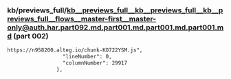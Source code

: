 ### kb/previews_full/kb__previews_full__kb__previews_full__kb__previews_full__flows__master-first__master-only@auth.har.part092.md.part001.md.part001.md.part001.md (part 002)

```md
https://n958200.alteg.io/chunk-KO722YSM.js",
                  "lineNumber": 0,
                  "columnNumber": 29917
                },
             
```

```
